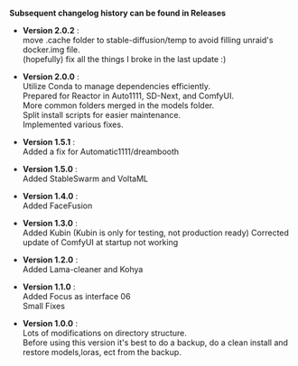 **Subsequent changelog history can be found in Releases**

- **Version 2.0.2** :  
  move .cache folder to stable-diffusion/temp to avoid filling unraid's docker.img file.  
  (hopefully) fix all the things I broke in the last update :)

- **Version 2.0.0** :  
  Utilize Conda to manage dependencies efficiently.  
  Prepared for Reactor in Auto1111, SD-Next, and ComfyUI.  
  More common folders merged in the models folder.  
  Split install scripts for easier maintenance.  
  Implemented various fixes.

- **Version 1.5.1** :  
  Added a fix for Automatic1111/dreambooth

- **Version 1.5.0** :  
  Added StableSwarm and VoltaML

- **Version 1.4.0** :  
  Added FaceFusion

- **Version 1.3.0** :  
  Added Kubin  (Kubin is only for testing, not production ready)
  Corrected update of ComfyUI at startup not working

- **Version 1.2.0** :  
  Added Lama-cleaner and Kohya

- **Version 1.1.0** :  
  Added Focus as interface 06  
  Small Fixes

- **Version 1.0.0** :  
  Lots of modifications on directory structure.  
  Before using this version it's best to do a backup, do a clean install and restore models,loras, ect from the backup.